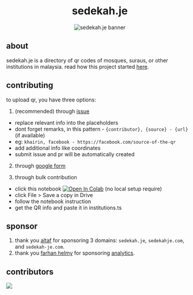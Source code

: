 <div align="center">

# sedekah.je

<img src="https://sedekah.je/sedekahje-og.png" alt="sedekah.je banner" />

</div>

## about

sedekah.je is a directory of qr codes of mosques, suraus, or other institutions in malaysia. 
read how this project started [here](https://www.khrnchn.xyz/blog/sedekah-je-lore).

## contributing

to upload qr, you have three options:
1. (recommended) through [issue](https://github.com/khrnchn/sedekah-je/issues/new?assignees=&labels=addQR&projects=&template=add_qr_code.md&title=%5BaddQR%5D+Add+New+QR+Code)
- replace relevant info into the placeholders
- dont forget remarks, in this pattern - `{contributor}, {source} - {url}` (if available)
- eg: `khairin, facebook - https://facebook.com/source-of-the-qr`
- add additional info like coordinates
- submit issue and pr will be automatically created

2. through [google form](https://forms.gle/sUvn5KteEXi6Ke8G9)

3. through bulk contribution
- click this notebook [![Open In Colab](https://colab.research.google.com/assets/colab-badge.svg)](https://colab.research.google.com/drive/1ObRdwFqF9Ug6f1UjvDPB0X7m3hAyMaQj?usp=sharing) (no local setup require)
- click File > Save a copy in Drive
- follow the notebook instruction
- get the QR info and paste it in institutions.ts
  
## sponsor

1. thank you [altaf](https://x.com/danielminho_?s=21&t=uaExBAqkDxtuY8KYLJBCLQ) for sponsoring 3 domains: `sedekah.je`, `sedekahje.com`, and `sedekah-je.com`.
2. thank you [farhan helmy](https://www.farhanhelmy.com/) for sponsoring [analytics](https://analytics.farhanhelmy.com/teams/bf87f5c8-4fa1-4348-a453-6047a0c00636/websites/c2f79734-cbe5-4b9d-afd0-75e063e0aadb).

## contributors

<a href="https://github.com/khrnchn/sedekah-je/graphs/contributors">
  <img src="https://contrib.rocks/image?repo=khrnchn/sedekah-je" />
</a>
